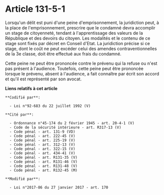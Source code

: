 # Article 131-5-1

Lorsqu'un délit est puni d'une peine d'emprisonnement, la juridiction peut, à la place de l'emprisonnement, prescrire que le
condamné devra accomplir un stage de citoyenneté, tendant à l'apprentissage des valeurs de la République et des devoirs du
citoyen. Les modalités et le contenu de ce stage sont fixés par décret en Conseil d'Etat. La juridiction précise si ce stage,
dont le coût ne peut excéder celui des amendes contraventionnelles de la 3e classe, doit être effectué aux frais du condamné.

Cette peine ne peut être prononcée contre le prévenu qui la refuse ou n'est pas présent à l'audience. Toutefois, cette peine
peut être prononcée lorsque le prévenu, absent à l'audience, a fait connaître par écrit son accord et qu'il est représenté
par son avocat.

**Liens relatifs à cet article**

	**Codifié par**:

	  - Loi n°92-683 du 22 juillet 1992 (V)

	**Cité par**:

	  - Ordonnance n°45-174 du 2 février 1945 - art. 20-4-1 (V)
	  - Code de la sécurité intérieure - art. R317-13 (V)
	  - Code pénal - art. 131-9 (VD)
	  - Code pénal - art. 222-45 (V)
	  - Code pénal - art. 225-19 (V)
	  - Code pénal - art. 312-13 (V)
	  - Code pénal - art. 322-15 (V)
	  - Code pénal - art. 434-41 (V)
	  - Code pénal - art. R131-35 (V)
	  - Code pénal - art. R131-46 (V)
	  - Code pénal - art. R131-48 (V)
	  - Code pénal - art. R132-45 (M)

	**Modifié par**:

	  - Loi n°2017-86 du 27 janvier 2017 - art. 170
